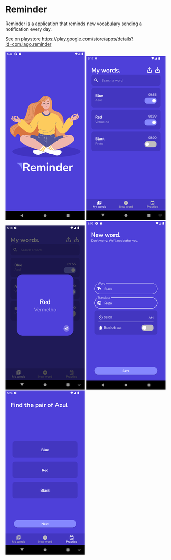 # Reminder

Reminder is a application that reminds new vocabulary sending a notification every day.

See on playstore https://play.google.com/store/apps/details?id=com.iago.reminder

<div>
<img src="/demonstration/splash.png" width="250"/>
<img src="/demonstration/list.png" width="250"/>
<img src="/demonstration/word.png" width="250"/>
<img src="/demonstration/form.png" width="250"/>
<img src="/demonstration/practice.png" width="250"/>
</div>
